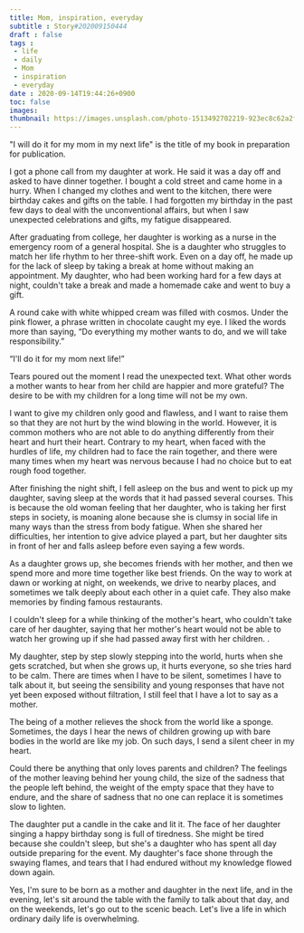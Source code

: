 ```yaml
---
title: Mom, inspiration, everyday
subtitle : Story#202009150444
draft : false
tags :
 - life
 - daily
 - Mom
 - inspiration
 - everyday
date : 2020-09-14T19:44:26+0900
toc: false
images: 
thumbnail: https://images.unsplash.com/photo-1513492702219-923ec8c62a2f?ixlib=rb-1.2.1&q=80&fm=jpg&crop=entropy&cs=tinysrgb&w=1080&fit=max&ixid=eyJhcHBfaWQiOjE1NTU0OX0
---
```


"I will do it for my mom in my next life" is the title of my book in preparation for publication.  

I got a phone call from my daughter at work. He said it was a day off and asked to have dinner together. I bought a cold street and came home in a hurry. When I changed my clothes and went to the kitchen, there were birthday cakes and gifts on the table. I had forgotten my birthday in the past few days to deal with the unconventional affairs, but when I saw unexpected celebrations and gifts, my fatigue disappeared.  

After graduating from college, her daughter is working as a nurse in the emergency room of a general hospital. She is a daughter who struggles to match her life rhythm to her three-shift work. Even on a day off, he made up for the lack of sleep by taking a break at home without making an appointment. My daughter, who had been working hard for a few days at night, couldn't take a break and made a homemade cake and went to buy a gift.  

A round cake with white whipped cream was filled with cosmos. Under the pink flower, a phrase written in chocolate caught my eye. I liked the words more than saying, “Do everything my mother wants to do, and we will take responsibility.”  

“I'll do it for my mom next life!”  

Tears poured out the moment I read the unexpected text. What other words a mother wants to hear from her child are happier and more grateful? The desire to be with my children for a long time will not be my own.  

I want to give my children only good and flawless, and I want to raise them so that they are not hurt by the wind blowing in the world. However, it is common mothers who are not able to do anything differently from their heart and hurt their heart. Contrary to my heart, when faced with the hurdles of life, my children had to face the rain together, and there were many times when my heart was nervous because I had no choice but to eat rough food together.  

After finishing the night shift, I fell asleep on the bus and went to pick up my daughter, saving sleep at the words that it had passed several courses. This is because the old woman feeling that her daughter, who is taking her first steps in society, is moaning alone because she is clumsy in social life in many ways than the stress from body fatigue. When she shared her difficulties, her intention to give advice played a part, but her daughter sits in front of her and falls asleep before even saying a few words.  

As a daughter grows up, she becomes friends with her mother, and then we spend more and more time together like best friends. On the way to work at dawn or working at night, on weekends, we drive to nearby places, and sometimes we talk deeply about each other in a quiet cafe. They also make memories by finding famous restaurants.  

I couldn't sleep for a while thinking of the mother's heart, who couldn't take care of her daughter, saying that her mother's heart would not be able to watch her growing up if she had passed away first with her children. .  

My daughter, step by step slowly stepping into the world, hurts when she gets scratched, but when she grows up, it hurts everyone, so she tries hard to be calm. There are times when I have to be silent, sometimes I have to talk about it, but seeing the sensibility and young responses that have not yet been exposed without filtration, I still feel that I have a lot to say as a mother.  

The being of a mother relieves the shock from the world like a sponge. Sometimes, the days I hear the news of children growing up with bare bodies in the world are like my job. On such days, I send a silent cheer in my heart.  

Could there be anything that only loves parents and children? The feelings of the mother leaving behind her young child, the size of the sadness that the people left behind, the weight of the empty space that they have to endure, and the share of sadness that no one can replace it is sometimes slow to lighten.  

The daughter put a candle in the cake and lit it. The face of her daughter singing a happy birthday song is full of tiredness. She might be tired because she couldn't sleep, but she's a daughter who has spent all day outside preparing for the event. My daughter's face shone through the swaying flames, and tears that I had endured without my knowledge flowed down again.  

Yes, I'm sure to be born as a mother and daughter in the next life, and in the evening, let's sit around the table with the family to talk about that day, and on the weekends, let's go out to the scenic beach. Let's live a life in which ordinary daily life is overwhelming.  

